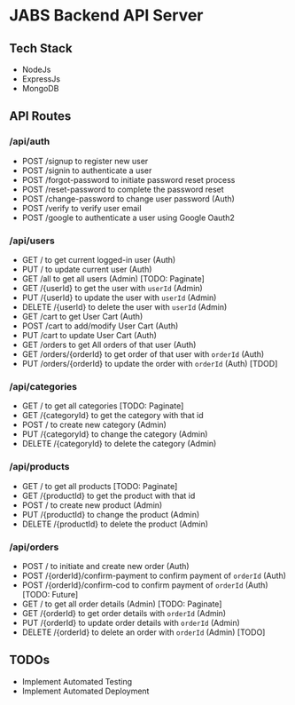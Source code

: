 # JABS Backend API Server

## Tech Stack

- NodeJs
- ExpressJs
- MongoDB

## API Routes

### /api/auth

- POST /signup to register new user
- POST /signin to authenticate a user
- POST /forgot-password to initiate password reset process
- POST /reset-password to complete the password reset
- POST /change-password to change user password (Auth)
- POST /verify to verify user email
- POST /google to authenticate a user using Google Oauth2

### /api/users

- GET / to get current logged-in user (Auth)
- PUT / to update current user (Auth)
- GET /all to get all users (Admin) [TODO: Paginate]
- GET /{userId} to get the user with `userId` (Admin)
- PUT /{userId} to update the user with `userId` (Admin)
- DELETE /{userId} to delete the user with `userId` (Admin)
- GET /cart to get User Cart (Auth)
- POST /cart to add/modify User Cart (Auth)
- PUT /cart to update User Cart (Auth)
- GET /orders to get All orders of that user (Auth)
- GET /orders/{orderId} to get order of that user with `orderId` (Auth)
- PUT /orders/{orderId} to update the order with `orderId` (Auth) [TDOD]

### /api/categories

- GET / to get all categories [TODO: Paginate]
- GET /{categoryId} to get the category with that id
- POST / to create new category (Admin)
- PUT /{categoryId} to change the category (Admin)
- DELETE /{categoryId} to delete the category (Admin)

### /api/products

- GET / to get all products [TODO: Paginate]
- GET /{productId} to get the product with that id
- POST / to create new product (Admin)
- PUT /{productId} to change the product (Admin)
- DELETE /{productId} to delete the product (Admin)

### /api/orders

- POST / to initiate and create new order (Auth)
- POST /{orderId}/confirm-payment to confirm payment of `orderId` (Auth)
- POST /{orderId}/confirm-cod to confirm payment of `orderId` (Auth) [TODO: Future]
- GET / to get all order details (Admin) [TODO: Paginate]
- GET /{orderId} to get order details with `orderId` (Admin)
- PUT /{orderId} to update order details with `orderId` (Admin)
- DELETE /{orderId} to delete an order with `orderId` (Admin) [TODO]

## TODOs

- Implement Automated Testing
- Implement Automated Deployment
